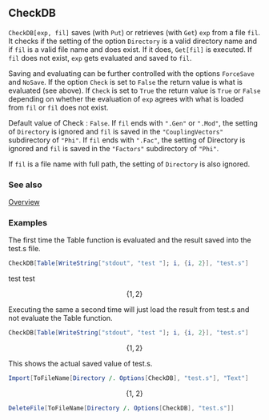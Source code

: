 ## CheckDB

`CheckDB[exp, fil]` saves (with `Put`) or retrieves (with `Get`) `exp` from a file `fil`. It checks if the setting of the option `Directory` is a valid directory name and if `fil` is a valid file name and does exist. If it does, `Get[fil]` is executed. If `fil` does not exist, `exp` gets evaluated and saved to `fil`.

Saving and evaluating can be further controlled with the options `ForceSave` and `NoSave`. If the option `Check` is set to `False` the return value is what is evaluated (see above). If `Check` is set to `True` the return value is `True` or `False` depending on whether the evaluation of `exp` agrees with what is loaded from `fil` or `fil` does not exist.

Default value of Check : `False`. If `fil` ends with `".Gen"` or `".Mod"`, the setting of `Directory` is ignored and `fil` is  saved in the `"CouplingVectors"`  subdirectory of `"Phi"`. If `fil` ends with  `".Fac"`, the setting of Directory is  ignored and `fil` is saved in the `"Factors"` subdirectory of `"Phi"`.

If `fil` is a file name with full path, the setting of `Directory` is also ignored.

### See also

[Overview](Extra/FeynCalc.md)

### Examples

The first time the Table function is evaluated and the result saved into the test.s file.

```mathematica
CheckDB[Table[WriteString["stdout", "test "]; i, {i, 2}], "test.s"]
```

test test 

$$\{1,2\}$$

Executing the same a second time will just load the result from test.s and not evaluate the Table function.

```mathematica
CheckDB[Table[WriteString["stdout", "test "]; i, {i, 2}], "test.s"]
```

$$\{1,2\}$$

This shows the actual saved value of test.s.

```mathematica
Import[ToFileName[Directory /. Options[CheckDB], "test.s"], "Text"]
```

$$\text{$\{$1, 2$\}$}$$

```mathematica
DeleteFile[ToFileName[Directory /. Options[CheckDB], "test.s"]]
```
